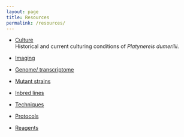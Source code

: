 ```yaml
---
layout: page
title: Resources
permalink: /resources/
---
```


* [Culture](/resources/culture/) <br>
Historical and current culturing conditions of *Platynereis dumerilii*.

- [Imaging](/resources/image/) <br>

- [Genome/ transcriptome](/resources/genome/) <br>

- [Mutant strains](/resources/mutants/) <br>

- [Inbred lines](/resources/inbred/) <br>

- [Techniques](/resources/techniques/) <br>

- [Protocols](/resources/protocols/) <br>

- [Reagents](/resources/reagents/) <br>

